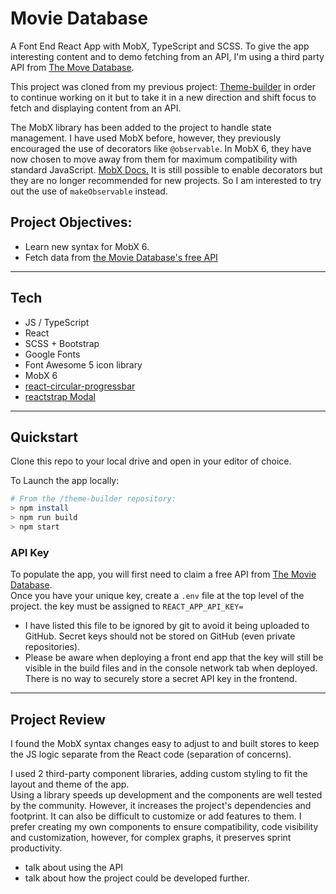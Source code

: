 # Movie Database

A Font End React App with MobX, TypeScript and SCSS. To give the app interesting content and to demo fetching from an API, I'm using a third party API from [The Move Database](https://www.themoviedb.org/).  
  
This project was cloned from my previous project: [Theme-builder](https://github.com/JoshDavies/theme-builder) in order to continue working on it but to take it in a new direction and shift focus to fetch and displaying content from an API.

The MobX library has been added to the project to handle state management. I have used MobX before, however, they previously encouraged the use of decorators like ```@observable```. In MobX 6, they have now chosen to move away from them for maximum compatibility with standard JavaScript. [MobX Docs.](https://mobx.js.org/installation.html) It is still possible to enable decorators but they are no longer recommended for new projects. So I am interested to try out the use of ```makeObservable``` instead.  
   
## Project Objectives:   
- Learn new syntax for MobX 6.  
- Fetch data from [the Movie Database's free API](https://developers.themoviedb.org/3/getting-started/introduction)
  
----------------
## Tech  
- JS / TypeScript  
- React  
- SCSS + Bootstrap  
- Google Fonts  
- Font Awesome 5 icon library    
- MobX 6   
- [react-circular-progressbar](https://www.npmjs.com/package/react-circular-progressbar)  
- [reactstrap Modal](https://reactstrap.github.io/components/modals/)  

----------------
## Quickstart
Clone this repo to your local drive and open in your editor of choice.  

To Launch the app locally:  
```bash
# From the /theme-builder repository:
> npm install
> npm run build
> npm start
```
### API Key
To populate the app, you will first need to claim a free API from [The Movie Database](https://developers.themoviedb.org/3/getting-started/introduction).  
Once you have your unique key, create a ```.env``` file at the top level of the project. 
the key must be assigned to ```REACT_APP_API_KEY=```  
- I have listed this file to be ignored by git to avoid it being uploaded to GitHub. Secret keys should not be stored on GitHub (even private repositories).    
- Please be aware when deploying a front end app that the key will still be visible in the build files and in the console network tab when deployed. There is no way to securely store a secret API key in the frontend. 

-----------
## Project Review  
I found the MobX syntax changes easy to adjust to and built stores to keep the JS logic separate from the React code (separation of concerns).  
   
I used 2 third-party component libraries, adding custom styling to fit the layout and theme of the app.  
Using a library speeds up development and the components are well tested by the community. However, it increases the project's dependencies and footprint. It can also be difficult to customize or add features to them. I prefer creating my own components to ensure compatibility, code visibility and customization, however, for complex graphs, it preserves sprint productivity.  
  
- talk about using the API
- talk about how the project could be developed further.